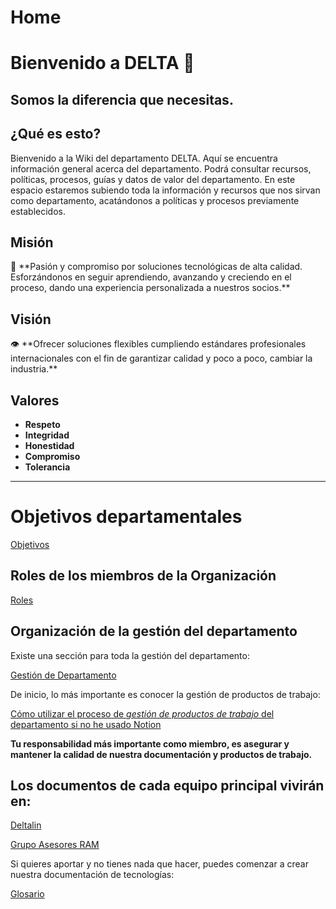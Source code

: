 # Home

# Bienvenido a DELTA 🎉

## Somos la diferencia que necesitas.

## ¿Qué es esto?

Bienvenido a la Wiki del departamento DELTA. Aquí se encuentra información general acerca del departamento. Podrá consultar recursos, políticas, procesos, guías y datos de valor del departamento. En este espacio estaremos subiendo toda la información y recursos que nos sirvan como departamento, acatándonos a políticas y procesos previamente establecidos.

## Misión

<aside>
🎯 **Pasión y compromiso por soluciones tecnológicas de alta calidad. Esforzándonos en seguir aprendiendo, avanzando y creciendo en el proceso, dando una experiencia personalizada a nuestros socios.**

</aside>

## Visión

<aside>
👁️ **Ofrecer soluciones flexibles cumpliendo estándares profesionales internacionales con el fin de garantizar calidad y poco a poco, cambiar la industria.**

</aside>

## Valores

- **Respeto**
- **Integridad**
- **Honestidad**
- **Compromiso**
- **Tolerancia**

---

# Objetivos departamentales

[Objetivos](Home%203a1a8295e01c49d981bd848fa113d569/Objetivos%20ca403ee2eb314396bf5c7b55aaaf9383.md)

## Roles de los miembros de la Organización

[Roles](Home%203a1a8295e01c49d981bd848fa113d569/Roles%2057a875e38e6344fd85278871ed4853ea.md)

## Organización de la gestión del departamento

Existe una sección para toda la gestión del departamento:

[Gestión de Departamento](Gestio%CC%81n%20de%20Departamento%20ba9ebbcf868c4949accd39876faec9e8.md)

De inicio, lo más importante es conocer la gestión de productos de trabajo:

[Cómo utilizar el proceso de *gestión de productos de trabajo* del departamento si no he usado Notion](Gestio%CC%81n%20de%20Departamento%20ba9ebbcf868c4949accd39876faec9e8/Escritorio%2048dc738f81a343219aa00799b025a0f9/Guias%20a900b74d3f9d4cdeac9ccb4a88e55597/Co%CC%81mo%20utilizar%20el%20proceso%20de%20gestio%CC%81n%20de%20productos%208b83d92e64b54e9da1d705049b1d26ac.md)

**Tu responsabilidad más importante como miembro, es asegurar y mantener la calidad de nuestra documentación y productos de trabajo.**

## Los documentos de cada equipo principal vivirán en:

[Deltalin](Gestio%CC%81n%20de%20Departamento%20ba9ebbcf868c4949accd39876faec9e8/Escritorio%2048dc738f81a343219aa00799b025a0f9/Deltalin%207a51664e3c0442da8e7c5dcbfc4524f2.md)

[Grupo Asesores RAM](Gestio%CC%81n%20de%20Departamento%20ba9ebbcf868c4949accd39876faec9e8/Escritorio%2048dc738f81a343219aa00799b025a0f9/Grupo%20Asesores%20RAM%20729240af164e4710bc5f6a8afdf84776.md)

Si quieres aportar y no tienes nada que hacer, puedes comenzar a crear nuestra documentación de tecnologías:

[Glosario](Gestio%CC%81n%20de%20Departamento%20ba9ebbcf868c4949accd39876faec9e8/Escritorio%2048dc738f81a343219aa00799b025a0f9/Guias%20a900b74d3f9d4cdeac9ccb4a88e55597/Glosario%203f717e21ad5a4e9b9886112fb9588244.md)